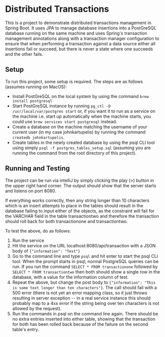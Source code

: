 # Distributed Transactions

This is a project to demonstrate distributed transactions management in Spring Boot. 
It uses JPA to manage database insertions into a PostGreSQL database running on the same machine and uses Spring's
transaction management annotations along with a transaction manager configuration to ensure that when performing a 
transaction against a data source either all insertions fail or succeed, but there is never a state where one succeeds
and the other fails.

## Setup

To run this project, some setup is required. The steps are as follows (assumes running on MacOS):
* Install PostGreSQL on the local system by using the command `brew install postgresql`
* Start PostGreSQL instance by running `pg_ctl -D /usr/local/var/postgres start` or, if you want it to run as a service 
on the machine i.e. start up automatically when the machine starts, you could use `brew services start postgresql` instead.
* Create a database on the machine matching the username of your current user (in my case johnkartupelis) by running the command
`createdb johnkartupelis`.
* Create tables in the newly created database by using the psql CLI tool using simply `psql -f postgres_tables_setup.sql` 
(assuming you are running the command from the root directory of this project).

## Running and Testing

The project can be run via intelliJ by simply clicking the play (>) button in the upper right hand corner. The output
should show that the server starts and listens on port 8080.

If everything works correctly, then any string longer than 10 characters which is an insert attempts to place in the tables
should result in the database failing to input either of the objects, as the constraint will fail for the VARCHAR field
in the table transactiontwo and therefore the transaction should roll back for both transactionone and transactiontwo.

To test the above, do as follows:
1. Run the service
2. Hit the service on the URL localhost:8080/api/transaction with a JSON body of `{"information": "Test"}`
3. Go to the command line and type `psql` and hit enter to start the psql CLI tool. When the prompt starts in psql,
normal PostgreSQL queries can be run. If you run the command `SELECT * FROM transactionone` followed by `SELECT * FROM
transactiontwo` then both should show a single row in the database, with a value for the information column of test.
4. Repeat the above, but change the post body to `{"information": "This is some text longer than ten characters"}`. The 
call should fail with a 500 error (there is not yet an error mapping class, so it just throws resulting in server exception
 -- in a real service instance this should probably map to a 4xx error if the string being over ten characters is not
 allowed by the request).
5. Run the commands in psql on the command line again. There should be no extra entries inserted into either table, showing
that the transaction for both has been rolled back because of the failure on the second table's entry.